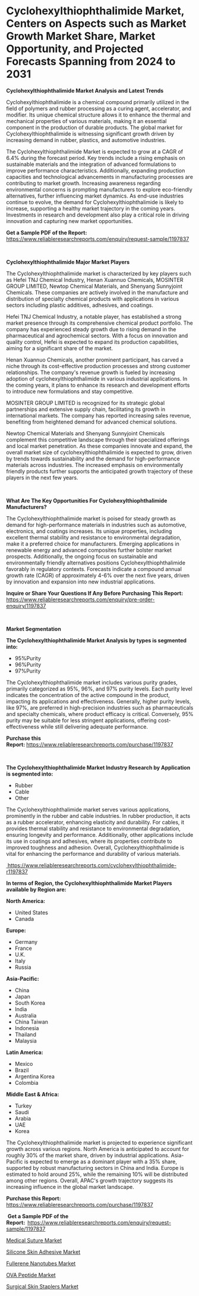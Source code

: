 <p><h1>Cyclohexylthiophthalimide Market, Centers on Aspects such as Market Growth Market Share, Market Opportunity, and Projected Forecasts Spanning from 2024 to 2031</h1></p><p><strong>Cyclohexylthiophthalimide Market Analysis and Latest Trends</strong></p>
<p><p>Cyclohexylthiophthalimide is a chemical compound primarily utilized in the field of polymers and rubber processing as a curing agent, accelerator, and modifier. Its unique chemical structure allows it to enhance the thermal and mechanical properties of various materials, making it an essential component in the production of durable products. The global market for Cyclohexylthiophthalimide is witnessing significant growth driven by increasing demand in rubber, plastics, and automotive industries.</p><p>The Cyclohexylthiophthalimide Market is expected to grow at a CAGR of 6.4% during the forecast period. Key trends include a rising emphasis on sustainable materials and the integration of advanced formulations to improve performance characteristics. Additionally, expanding production capacities and technological advancements in manufacturing processes are contributing to market growth. Increasing awareness regarding environmental concerns is prompting manufacturers to explore eco-friendly alternatives, further influencing market dynamics. As end-use industries continue to evolve, the demand for Cyclohexylthiophthalimide is likely to increase, supporting a healthy market trajectory in the coming years. Investments in research and development also play a critical role in driving innovation and capturing new market opportunities.</p></p>
<p><strong>Get a Sample PDF of the Report:&nbsp;</strong> <a href="https://www.reliableresearchreports.com/enquiry/request-sample/1197837?utm_campaign=31&utm_medium=2&utm_source=Github&utm_content=ia&utm_term=07112024&utm_id=cyclohexylthiophthalimide">https://www.reliableresearchreports.com/enquiry/request-sample/1197837</a></p>
<p>&nbsp;</p>
<p><strong>Cyclohexylthiophthalimide Major Market Players</strong></p>
<p><p>The Cyclohexylthiophthalimide market is characterized by key players such as Hefei TNJ Chemical Industry, Henan Xuannuo Chemicals, MOSINTER GROUP LIMITED, Newtop Chemical Materials, and Shenyang Sunnyjoint Chemicals. These companies are actively involved in the manufacture and distribution of specialty chemical products with applications in various sectors including plastic additives, adhesives, and coatings. </p><p>Hefei TNJ Chemical Industry, a notable player, has established a strong market presence through its comprehensive chemical product portfolio. The company has experienced steady growth due to rising demand in the pharmaceutical and agrochemical sectors. With a focus on innovation and quality control, Hefei is expected to expand its production capabilities, aiming for a significant share of the market.</p><p>Henan Xuannuo Chemicals, another prominent participant, has carved a niche through its cost-effective production processes and strong customer relationships. The company's revenue growth is fueled by increasing adoption of cyclohexylthiophthalimide in various industrial applications. In the coming years, it plans to enhance its research and development efforts to introduce new formulations and stay competitive.</p><p>MOSINTER GROUP LIMITED is recognized for its strategic global partnerships and extensive supply chain, facilitating its growth in international markets. The company has reported increasing sales revenue, benefiting from heightened demand for advanced chemical solutions.</p><p>Newtop Chemical Materials and Shenyang Sunnyjoint Chemicals complement this competitive landscape through their specialized offerings and local market penetration. As these companies innovate and expand, the overall market size of cyclohexylthiophthalimide is expected to grow, driven by trends towards sustainability and the demand for high-performance materials across industries. The increased emphasis on environmentally friendly products further supports the anticipated growth trajectory of these players in the next few years.</p></p>
<p>&nbsp;</p>
<p><strong>What Are The Key Opportunities For Cyclohexylthiophthalimide Manufacturers?</strong></p>
<p><p>The Cyclohexylthiophthalimide market is poised for steady growth as demand for high-performance materials in industries such as automotive, electronics, and coatings increases. Its unique properties, including excellent thermal stability and resistance to environmental degradation, make it a preferred choice for manufacturers. Emerging applications in renewable energy and advanced composites further bolster market prospects. Additionally, the ongoing focus on sustainable and environmentally friendly alternatives positions Cyclohexylthiophthalimide favorably in regulatory contexts. Forecasts indicate a compound annual growth rate (CAGR) of approximately 4-6% over the next five years, driven by innovation and expansion into new industrial applications.</p></p>
<p><strong>Inquire or Share Your Questions If Any Before Purchasing This Report:</strong> <a href="https://www.reliableresearchreports.com/enquiry/pre-order-enquiry/1197837?utm_campaign=31&utm_medium=2&utm_source=Github&utm_content=ia&utm_term=07112024&utm_id=cyclohexylthiophthalimide">https://www.reliableresearchreports.com/enquiry/pre-order-enquiry/1197837</a></p>
<p>&nbsp;</p>
<p><strong>Market Segmentation</strong></p>
<p><strong>The Cyclohexylthiophthalimide Market Analysis by types is segmented into:</strong></p>
<p><ul><li>95%Purity</li><li>96%Purity</li><li>97%Purity</li></ul></p>
<p><p>The Cyclohexylthiophthalimide market includes various purity grades, primarily categorized as 95%, 96%, and 97% purity levels. Each purity level indicates the concentration of the active compound in the product, impacting its applications and effectiveness. Generally, higher purity levels, like 97%, are preferred in high-precision industries such as pharmaceuticals and specialty chemicals, where product efficacy is critical. Conversely, 95% purity may be suitable for less stringent applications, offering cost-effectiveness while still delivering adequate performance.</p></p>
<p><strong>Purchase this Report:&nbsp;</strong><a href="https://www.reliableresearchreports.com/purchase/1197837?utm_campaign=31&utm_medium=2&utm_source=Github&utm_content=ia&utm_term=07112024&utm_id=cyclohexylthiophthalimide">https://www.reliableresearchreports.com/purchase/1197837</a></p>
<p>&nbsp;</p>
<p><strong>The Cyclohexylthiophthalimide Market Industry Research by Application is segmented into:</strong></p>
<p><ul><li>Rubber</li><li>Cable</li><li>Other</li></ul></p>
<p><p>The Cyclohexylthiophthalimide market serves various applications, prominently in the rubber and cable industries. In rubber production, it acts as a rubber accelerator, enhancing elasticity and durability. For cables, it provides thermal stability and resistance to environmental degradation, ensuring longevity and performance. Additionally, other applications include its use in coatings and adhesives, where its properties contribute to improved toughness and adhesion. Overall, Cyclohexylthiophthalimide is vital for enhancing the performance and durability of various materials.</p></p>
<p><a href="https://www.reliableresearchreports.com/cyclohexylthiophthalimide-r1197837?utm_campaign=31&utm_medium=2&utm_source=Github&utm_content=ia&utm_term=07112024&utm_id=cyclohexylthiophthalimide">&nbsp;https://www.reliableresearchreports.com/cyclohexylthiophthalimide-r1197837</a></p>
<p><strong>In terms of Region, the Cyclohexylthiophthalimide Market Players available by Region are:</strong></p>
<p>
    <p> <strong> North America: </strong>
        <ul>
            <li>United States</li>
            <li>Canada</li>
        </ul>
        </p> 
    <p> <strong> Europe: </strong>
        <ul>
            <li>Germany</li>
            <li>France</li>
            <li>U.K.</li>
            <li>Italy</li>
            <li>Russia</li>
        </ul>
        </p> 
    <p> <strong> Asia-Pacific: </strong>
        <ul>
            <li>China</li>
            <li>Japan</li>
            <li>South Korea</li>
            <li>India</li>
            <li>Australia</li>
            <li>China Taiwan</li>
            <li>Indonesia</li>
            <li>Thailand</li>
            <li>Malaysia</li>
        </ul>
        </p> 
    <p> <strong> Latin America: </strong>
        <ul>
            <li>Mexico</li>
            <li>Brazil</li>
            <li>Argentina Korea</li>
            <li>Colombia</li>
        </ul>
        </p> 
    <p> <strong> Middle East & Africa: </strong>
        <ul>
            <li>Turkey</li>
            <li>Saudi</li>
            <li>Arabia</li>
            <li>UAE</li>
            <li>Korea</li>
        </ul>
    </p>
    </p>
<p><p>The Cyclohexylthiophthalimide market is projected to experience significant growth across various regions. North America is anticipated to account for roughly 30% of the market share, driven by industrial applications. Asia-Pacific is expected to emerge as a dominant player with a 35% share, supported by robust manufacturing sectors in China and India. Europe is estimated to hold around 25%, while the remaining 10% will be distributed among other regions. Overall, APAC's growth trajectory suggests its increasing influence in the global market landscape.</p></p>
<p><strong>Purchase this Report: </strong><a href="https://www.reliableresearchreports.com/purchase/1197837?utm_campaign=31&utm_medium=2&utm_source=Github&utm_content=ia&utm_term=07112024&utm_id=cyclohexylthiophthalimide">https://www.reliableresearchreports.com/purchase/1197837</a></p>
<p>&nbsp;<strong>Get a Sample PDF of the Report:&nbsp;&nbsp;</strong><a href="https://www.reliableresearchreports.com/enquiry/request-sample/1197837?utm_campaign=31&utm_medium=2&utm_source=Github&utm_content=ia&utm_term=07112024&utm_id=cyclohexylthiophthalimide">https://www.reliableresearchreports.com/enquiry/request-sample/1197837</a></p>
<p><strong></strong></p>
<p><p><a href="https://issuu.com/reportprime-2/docs/medical-suture-market-size-2030.ppt_4dcf8920e5a8e7?utm_campaign=31&utm_medium=2&utm_source=Github&utm_content=ia&utm_term=07112024&utm_id=cyclohexylthiophthalimide">Medical Suture Market</a></p><p><a href="https://issuu.com/reportprime-2/docs/silicone-skin-adhesive-market-size-_88705268a113d0?utm_campaign=31&utm_medium=2&utm_source=Github&utm_content=ia&utm_term=07112024&utm_id=cyclohexylthiophthalimide">Silicone Skin Adhesive Market</a></p><p><a href="https://github.com/taketakyriffecd/Market-Research-Report-List-1/blob/main/fullerene-nanotubes-market.md?utm_campaign=31&utm_medium=2&utm_source=Github&utm_content=ia&utm_term=07112024&utm_id=cyclohexylthiophthalimide">Fullerene Nanotubes Market</a></p><p><a href="https://github.com/shivermasallash/Market-Research-Report-List-1/blob/main/ova-peptide-market.md?utm_campaign=31&utm_medium=2&utm_source=Github&utm_content=ia&utm_term=07112024&utm_id=cyclohexylthiophthalimide">OVA Peptide Market</a></p><p><a href="https://issuu.com/reportprime-2/docs/surgical-skin-staplers-market-size-_b679f66245bc87?utm_campaign=31&utm_medium=2&utm_source=Github&utm_content=ia&utm_term=07112024&utm_id=cyclohexylthiophthalimide">Surgical Skin Staplers Market</a></p></p>